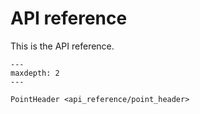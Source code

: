 # API reference

This is the API reference.

```{toctree}
---
maxdepth: 2
---

PointHeader <api_reference/point_header>

```

